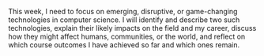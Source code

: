This week, I need to focus on emerging, disruptive, or game-changing technologies in computer science. I will identify and describe two such technologies, explain their likely impacts on the field and my career, discuss how they might affect humans, communities, or the world, and reflect on which course outcomes I have achieved so far and which ones remain.
